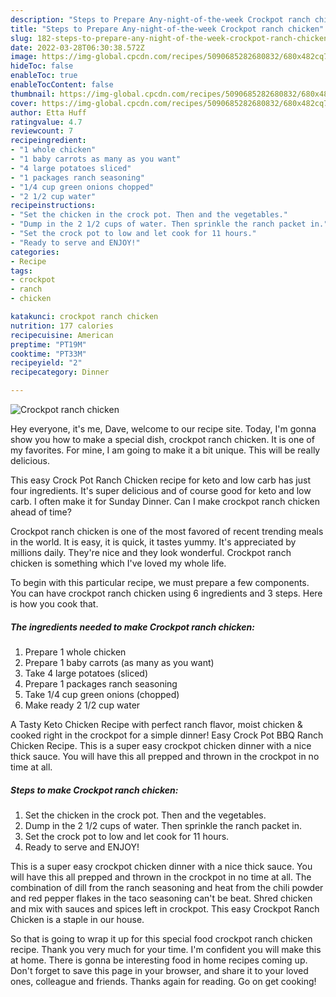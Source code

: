 ```yaml
---
description: "Steps to Prepare Any-night-of-the-week Crockpot ranch chicken"
title: "Steps to Prepare Any-night-of-the-week Crockpot ranch chicken"
slug: 182-steps-to-prepare-any-night-of-the-week-crockpot-ranch-chicken
date: 2022-03-28T06:30:38.572Z
image: https://img-global.cpcdn.com/recipes/5090685282680832/680x482cq70/crockpot-ranch-chicken-recipe-main-photo.jpg
hideToc: false
enableToc: true
enableTocContent: false
thumbnail: https://img-global.cpcdn.com/recipes/5090685282680832/680x482cq70/crockpot-ranch-chicken-recipe-main-photo.jpg
cover: https://img-global.cpcdn.com/recipes/5090685282680832/680x482cq70/crockpot-ranch-chicken-recipe-main-photo.jpg
author: Etta Huff
ratingvalue: 4.7
reviewcount: 7
recipeingredient:
- "1 whole chicken"
- "1 baby carrots as many as you want"
- "4 large potatoes sliced"
- "1 packages ranch seasoning"
- "1/4 cup green onions chopped"
- "2 1/2 cup water"
recipeinstructions:
- "Set the chicken in the crock pot. Then and the vegetables."
- "Dump in the 2 1/2 cups of water. Then sprinkle the ranch packet in."
- "Set the crock pot to low and let cook for 11 hours."
- "Ready to serve and ENJOY!"
categories:
- Recipe
tags:
- crockpot
- ranch
- chicken

katakunci: crockpot ranch chicken 
nutrition: 177 calories
recipecuisine: American
preptime: "PT19M"
cooktime: "PT33M"
recipeyield: "2"
recipecategory: Dinner

---
```



![Crockpot ranch chicken](https://img-global.cpcdn.com/recipes/5090685282680832/680x482cq70/crockpot-ranch-chicken-recipe-main-photo.jpg)

Hey everyone, it's me, Dave, welcome to our recipe site. Today, I'm gonna show you how to make a special dish, crockpot ranch chicken. It is one of my favorites. For mine, I am going to make it a bit unique. This will be really delicious.

This easy Crock Pot Ranch Chicken recipe for keto and low carb has just four ingredients. It&#39;s super delicious and of course good for keto and low carb. I often make it for Sunday Dinner. Can I make crockpot ranch chicken ahead of time?

Crockpot ranch chicken is one of the most favored of recent trending meals in the world. It is easy, it is quick, it tastes yummy. It's appreciated by millions daily. They're nice and they look wonderful. Crockpot ranch chicken is something which I've loved my whole life.


To begin with this particular recipe, we must prepare a few components. You can have crockpot ranch chicken using 6 ingredients and 3 steps. Here is how you cook that.

<!--inarticleads1-->

##### The ingredients needed to make Crockpot ranch chicken:

1. Prepare 1 whole chicken
1. Prepare 1 baby carrots (as many as you want)
1. Take 4 large potatoes (sliced)
1. Prepare 1 packages ranch seasoning
1. Take 1/4 cup green onions (chopped)
1. Make ready 2 1/2 cup water


A Tasty Keto Chicken Recipe with perfect ranch flavor, moist chicken & cooked right in the crockpot for a simple dinner! Easy Crock Pot BBQ Ranch Chicken Recipe. This is a super easy crockpot chicken dinner with a nice thick sauce. You will have this all prepped and thrown in the crockpot in no time at all. 

<!--inarticleads2-->

##### Steps to make Crockpot ranch chicken:

1. Set the chicken in the crock pot. Then and the vegetables.
1. Dump in the 2 1/2 cups of water. Then sprinkle the ranch packet in.
1. Set the crock pot to low and let cook for 11 hours.
1. Ready to serve and ENJOY!

This is a super easy crockpot chicken dinner with a nice thick sauce. You will have this all prepped and thrown in the crockpot in no time at all. The combination of dill from the ranch seasoning and heat from the chili powder and red pepper flakes in the taco seasoning can&#39;t be beat. Shred chicken and mix with sauces and spices left in crockpot. This easy Crockpot Ranch Chicken is a staple in our house. 

So that is going to wrap it up for this special food crockpot ranch chicken recipe. Thank you very much for your time. I'm confident you will make this at home. There is gonna be interesting food in home recipes coming up. Don't forget to save this page in your browser, and share it to your loved ones, colleague and friends. Thanks again for reading. Go on get cooking!
